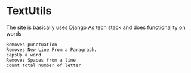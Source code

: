 # TextUtils


The site is basically uses Django As tech stack and does functionality on words

    Removes punctuation
    Removes New Line From a Paragraph.
    capsUp a word
    Removes Spaces from a line
    count total number of letter     
